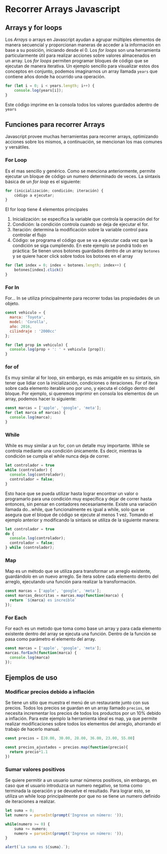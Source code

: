 # Recorrer Arrays Javascript

## Arrays y for loops

Los _Arrays_ o arrays en Javascript ayudan a agrupar múltiples elementos de manera secuencial y proporcionan maneras de acceder a la información en base a su posición, iniciando desde el 0. 
Los _for loops_ son una herramienta particularmente útil para realizar acciones sobre valores almacenados en un array. Los _for loops_ permiten programar bloques de código que se ejecutan de manera iterativa.
Un ejemplo sencillo para visualizar estos dos conceptos en conjunto, podemos imaginarnos un array llamada `years` que contiene años donde ha ocurrido una operación.

```js
for (let i = 0; i < years.length; i++) {
    console.log(years[i]);
}
```
Este código imprime en la consola todos los valores guardados adentro de `years`

## Funciones para recorrer Arrays
Javascript provee muchas herramientas para recorrer arrays, optimizando acciones sobre los mismos, a continuación, se mencionan los mas comunes y versátiles. 
### For Loop
Es el mas sencillo y genérico. Como se menciona anteriormente, permite ejecutar un bloque de código un numero determinado de veces. La sintaxis básica de un _for loop_ es el siguiente:
```js
for (inicialización; condición; iteración) {
    código a ejecutar; 
}
```
El for loop tiene 4 elementos principales 
1. Inicialización: se especifica la variable que controla la operación del for
2. Condición: la condición controla cuando se deja de ejecutar el for.
3. Iteración: determina la modificación sobre la variable control para controlar el flujo
4. Código: se programa el código que se va a ejecutar cada vez que la condición se siga cumpliendo.
En este ejemplo se pondrá todo en práctica:
Se tienen unos botones guardados dentro de un array `botones` y se quiere hacer click sobre todos los botones en el array
```js 
for (let index = 0; index < botones.length; index++) {
    botones[index].click()
}
```

### For In
For… In se utiliza principalmente para recorrer todas las propiedades de un objeto. 
```js
const vehiculo = {
  marca: 'Toyota',
  model: 'Corolla',
  año: 2016,
  cilindraje : '2000cc'
};

for (let prop in vehiculo) {
  console.log(prop + ': ' + vehiculo [prop]);
}
```


### for of
Es muy similar al for loop, sin embargo, es más amigable en su sintaxis, sin tener que lidiar con la inicialización, condiciones o iteraciones. For of itera sobre cada elemento iterable uno por uno, y ejecuta el código dentro del bloque. Por ejemplo, si queremos imprimir en consola los elementos de un array, podemos hacer lo siguiente: 
```js
const marcas = ['apple', 'google', 'meta'];
for (let marca of marcas) {
  console.log(marca);
}
```


### While
While es muy similar a un for, con un detalle muy importante. While se controla mediante una condición únicamente. Es decir, mientras la condición se cumpla el while nunca deja de correr.
```js
let controlador = true
while (controlador) {
  console.log(controlador);
  controlador = false;
}
```
Esto hace que se pueda utilizar hasta lograr encontrar un valor o programarlo para una condición muy específica y dejar de correr hasta entonces, sin pensar en contadores necesariamente.
Existe una variación llamada do…while, que funcionalmente es igual a while, solo que se asegura que el bloque de código se ejecute al menos 1 vez. Tomando el ejemplo anterior y modificando la sintaxis se utiliza de la siguiente manera: 
```js
let controlador = true
do {
  console.log(controlador);
  controlador = false;
} while (controlador);
```

### Map
Map es un método que se utiliza para transformar un arreglo existente, guardándolo en un nuevo arreglo. Se itera sobre cada elemento dentro del arreglo, ejecutando una función para realizar la transformación.
```js
const marcas = ['apple', 'google', 'meta'];
const marcas_descritas = marcas.map(function(marca) {
  return `${marca} es increíble`
});
```

### For Each
For each es un metodo que toma como base un array y para cada elemento existente dentro del array se ejecuta una función. Dentro de la función se pasa como parámetro el elemento del array.
```js
const marcas = ['apple', 'google', 'meta'];
marcas.forEach(function(marca) {
  console.log(marca)
});
```

## Ejemplos de uso
### Modificar precios debido a inflación
Se tiene un sitio que muestra el menú de un restaurante junto con sus precios. Todos los precios se guardan en un array llamado `precios`, se necesita incrementar los precios de todos los productos por un 10% debido a inflación. Para este ejemplo la herramienta ideal es map, ya que permite realizar modificaciones sobre todos los elementos del arreglo, ahorrando el trabajo de hacerlo manual.

```js
const precios = [20.00, 30.00, 28.00, 36.00, 23.00, 55.00]

const precios_ajustados = precios.map(function(precio){
  return precio*1.1
})
```

### Sumar valores positivos
Se quiere permitir a un usuario sumar números positivos, sin embargo, en caso que el usuario introduzca un numero negativo, se toma como terminada la operación y se devuelve el resultado. Para lograr esto, se utiliza un while loop principalmente por que no se tiene un numero definido de iteraciones a realizar.
```js
let suma = 0;
let numero = parseInt(prompt('Ingrese un número: '));

while(numero >= 0) {
    suma += numero;
    numero = parseInt(prompt('Ingrese un número: '));
}

alert(`La suma es ${suma}.`);
```
